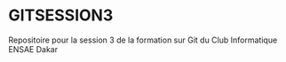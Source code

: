 # GITSESSION3
Repositoire pour la session 3 de la formation sur Git du Club Informatique ENSAE Dakar
